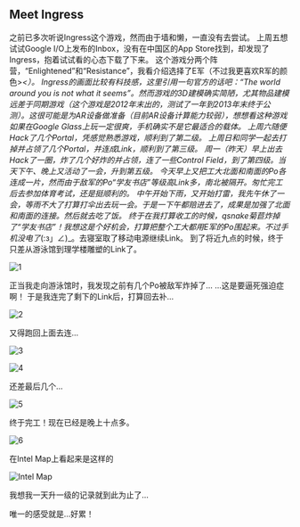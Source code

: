 ﻿## Meet Ingress

之前已多次听说Ingress这个游戏，然而由于墙和懒，一直没有去尝试。
上周五想试试Google I/O上发布的Inbox，没有在中国区的App Store找到，却发现了Ingress，抱着试试看的心态下载了下来。
这个游戏分两个阵营，“Enlightened”和“Resistance”，我看介绍选择了E军（不过我更喜欢R军的颜色>_<）。
Ingress的画面比较有科技感，这里引用一句官方的话吧：“The world around you is not what it seems”。然而游戏的3D建模确实简陋，尤其物品建模远差于同期游戏（这个游戏是2012年末出的，测试了一年到2013年末终于公测）。这很可能是为AR设备做准备（目前AR设备计算能力较弱），想想看这种游戏如果在Google Glass上玩一定很爽，手机确实不是它最适合的载体。
上周六随便Hack了几个Portal，凭感觉熟悉游戏，顺利到了第二级。
上周日和同学一起去打掉并占领了几个Portal，并连成Link，顺利到了第三级。
周一（昨天）早上出去Hack了一圈，炸了几个好炸的并占领，连了一些Control Field，到了第四级。当天下午、晚上又活动了一会，升到第五级。
今天早上又把工大北面和南面的Po各连成一片，然而由于敌军的Po“学友书店”等级高Link多，南北被隔开。匆忙完工后去参加体育考试，还是挺顺利的。
中午开始下雨，又开始打雷，我先午休了一会，等雨不大了打算打伞出去玩一会。于是一下午都赔进去了，成果是加强了北面和南面的连接。然后就去吃了饭。
终于在我打算收工的时候，qsnake菊苣炸掉了“学友书店”！我想这是个好机会，打算把整个工大都用E军的Po围起来。不过手机没电了_(:з」∠)_。去寝室取了移动电源继续Link。
到了将近九点的时候，终于只差从游泳馆到理学楼雕塑的Link了。

![1](/meet-ingress/meet-ingress-1.jpg)

正当我走向游泳馆时，我发现之前有几个Po被敌军炸掉了...
...这是要逼死强迫症啊！
于是我连完了剩下的Link后，打算回去补...

![2](/meet-ingress/meet-ingress-2.jpg)

又得跑回上面去连...

![3](/meet-ingress/meet-ingress-3.jpg)

![4](/meet-ingress/meet-ingress-4.jpg)

还差最后几个...

![5](/meet-ingress/meet-ingress-5.jpg)

终于完工！现在已经是晚上十点多。

![6](/meet-ingress/meet-ingress-6.jpg)

在Intel Map上看起来是这样的

![Intel Map](/meet-ingress/meet-ingress-on-intel-map.jpg)

我想我一天升一级的记录就到此为止了...

唯一的感受就是...好累！